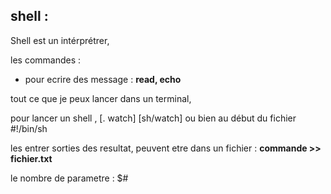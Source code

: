 ## shell : 

Shell est un intérprétrer,

les commandes : 

- pour ecrire des message : **read, echo**

tout ce que je peux lancer dans un terminal, 

pour lancer un shell , [. watch] [sh/watch] ou bien au début du fichier #!/bin/sh

les entrer sorties des resultat, peuvent etre dans un fichier : **commande >> fichier.txt**

le nombre de parametre : $#



